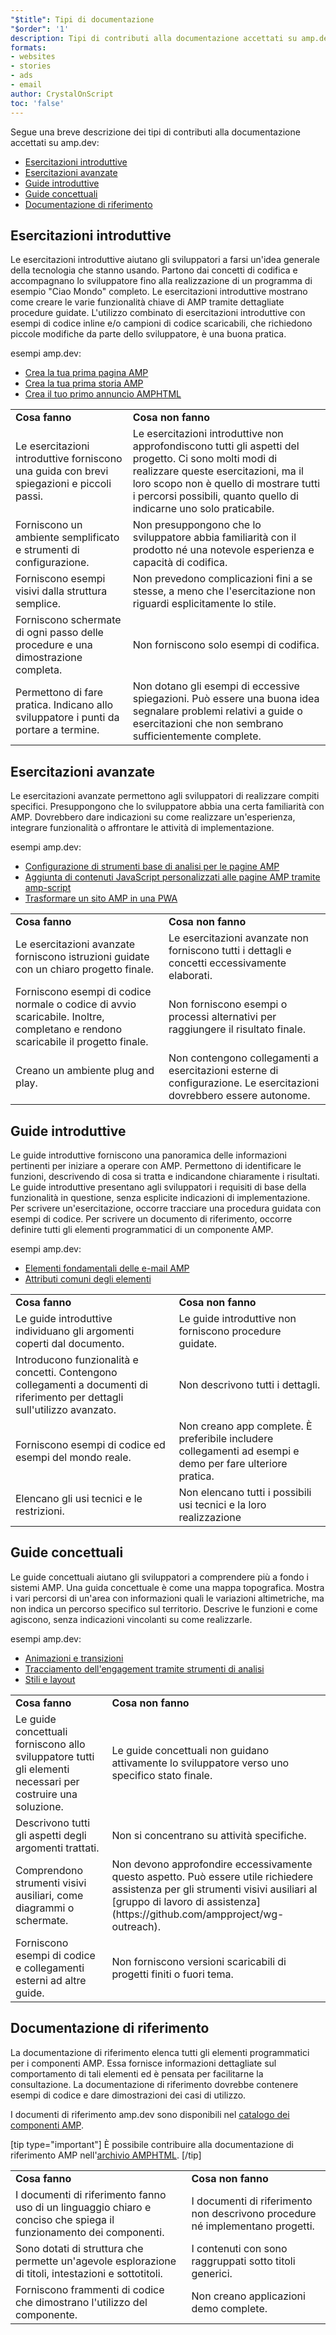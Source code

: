 ```yaml
---
"$title": Tipi di documentazione
"$order": '1'
description: Tipi di contributi alla documentazione accettati su amp.dev
formats:
- websites
- stories
- ads
- email
author: CrystalOnScript
toc: 'false'
---
```


Segue una breve descrizione dei tipi di contributi alla documentazione accettati su amp.dev:

- [Esercitazioni introduttive](documentation-types.md?format=websites#introductory-tutorial)
- [Esercitazioni avanzate](documentation-types.md?format=websites#advanced-tutorial)
- [Guide introduttive](documentation-types.md?format=websites#introductory-guide)
- [Guide concettuali](documentation-types.md?format=websites#concept-guide)
- [Documentazione di riferimento](documentation-types.md?format=websites#reference-documentation)

## Esercitazioni introduttive <a name="introductory-tutorial"></a>

Le esercitazioni introduttive aiutano gli sviluppatori a farsi un'idea generale della tecnologia che stanno usando. Partono dai concetti di codifica e accompagnano lo sviluppatore fino alla realizzazione di un programma di esempio "Ciao Mondo" completo. Le esercitazioni introduttive mostrano come creare le varie funzionalità chiave di AMP tramite dettagliate procedure guidate. L'utilizzo combinato di esercitazioni introduttive con esempi di codice inline e/o campioni di codice scaricabili, che richiedono piccole modifiche da parte dello sviluppatore, è una buona pratica.

esempi amp.dev:

- [Crea la tua prima pagina AMP](../../../../documentation/guides-and-tutorials/start/create/index.md?format=websites)
- [Crea la tua prima storia AMP](../../../../documentation/guides-and-tutorials/start/visual_story/index.md?format=stories)
- [Crea il tuo primo annuncio AMPHTML](../../../../documentation/guides-and-tutorials/start/create_amphtml_ad/index.md?format=ads)

<table>
  <tr>
   <td>
<strong>Cosa fanno</strong>
   </td>
   <td>
<strong>Cosa non fanno</strong>
   </td>
  </tr>
  <tr>
   <td>Le esercitazioni introduttive forniscono una guida con brevi spiegazioni e piccoli passi.</td>
   <td>Le esercitazioni introduttive non approfondiscono tutti gli aspetti del progetto. Ci sono molti modi di realizzare queste esercitazioni, ma il loro scopo non è quello di mostrare tutti i percorsi possibili, quanto quello di indicarne uno solo praticabile.</td>
  </tr>
  <tr>
   <td>Forniscono un ambiente semplificato e strumenti di configurazione.</td>
   <td>Non presuppongono che lo sviluppatore abbia familiarità con il prodotto né una notevole esperienza e capacità di codifica.</td>
  </tr>
  <tr>
   <td>Forniscono esempi visivi dalla struttura semplice.</td>
   <td>Non prevedono complicazioni fini a se stesse, a meno che l'esercitazione non riguardi esplicitamente lo stile.</td>
  </tr>
  <tr>
   <td>Forniscono schermate di ogni passo delle procedure e una dimostrazione completa.</td>
   <td>Non forniscono solo esempi di codifica.</td>
  </tr>
  <tr>
   <td>Permettono di fare pratica. Indicano allo sviluppatore i punti da portare a termine.</td>
   <td>Non dotano gli esempi di eccessive spiegazioni. Può essere una buona idea segnalare problemi relativi a guide o esercitazioni che non sembrano sufficientemente complete.</td>
  </tr>
</table>

## Esercitazioni avanzate <a name="advanced-tutorial"></a>

Le esercitazioni avanzate permettono agli sviluppatori di realizzare compiti specifici. Presuppongono che lo sviluppatore abbia una certa familiarità con AMP. Dovrebbero dare indicazioni su come realizzare un'esperienza, integrare funzionalità o affrontare le attività di implementazione.

esempi amp.dev:

- [Configurazione di strumenti base di analisi per le pagine AMP](../../../../documentation/guides-and-tutorials/optimize-measure/tracking-engagement.md?format=websites)
- [Aggiunta di contenuti JavaScript personalizzati alle pagine AMP tramite amp-script](../../../../documentation/guides-and-tutorials/develop/custom-javascript-tutorial.md?format=websites)
- [Trasformare un sito AMP in una PWA](../../../../documentation/guides-and-tutorials/optimize-measure/amp_to_pwa.md?format=websites)

<table>
  <tr>
   <td>
<strong>Cosa fanno</strong>
   </td>
   <td>
<strong>Cosa non fanno</strong>
   </td>
  </tr>
  <tr>
   <td>Le esercitazioni avanzate forniscono istruzioni guidate con un chiaro progetto finale.</td>
   <td>Le esercitazioni avanzate non forniscono tutti i dettagli e concetti eccessivamente elaborati.</td>
  </tr>
  <tr>
   <td>Forniscono esempi di codice normale o codice di avvio scaricabile. Inoltre, completano e rendono scaricabile il progetto finale.</td>
   <td>Non forniscono esempi o processi alternativi per raggiungere il risultato finale.</td>
  </tr>
  <tr>
   <td>Creano un ambiente plug and play.</td>
   <td>Non contengono collegamenti a esercitazioni esterne di configurazione. Le esercitazioni dovrebbero essere autonome.</td>
  </tr>
</table>

## Guide introduttive <a name="introductory-guide"></a>

Le guide introduttive forniscono una panoramica delle informazioni pertinenti per iniziare a operare con AMP. Permettono di identificare le funzioni, descrivendo di cosa si tratta e indicandone chiaramente i risultati. Le guide introduttive presentano agli sviluppatori i requisiti di base della funzionalità in questione, senza esplicite indicazioni di implementazione. Per scrivere un'esercitazione, occorre tracciare una procedura guidata con esempi di codice. Per scrivere un documento di riferimento, occorre definire tutti gli elementi programmatici di un componente AMP.

esempi amp.dev:

- [Elementi fondamentali delle e-mail AMP](../../../../documentation/guides-and-tutorials/learn/email_fundamentals.md?format=email)
- [Attributi comuni degli elementi ](../../../../documentation/guides-and-tutorials/learn/common_attributes.md?format=websites)

<table>
  <tr>
   <td>
<strong>Cosa fanno</strong>
   </td>
   <td>
<strong>Cosa non fanno</strong>
   </td>
  </tr>
  <tr>
   <td>Le guide introduttive individuano gli argomenti coperti dal documento.</td>
   <td>Le guide introduttive non forniscono procedure guidate.</td>
  </tr>
  <tr>
   <td>Introducono funzionalità e concetti. Contengono collegamenti a documenti di riferimento per dettagli sull'utilizzo avanzato.</td>
   <td>Non descrivono tutti i dettagli.</td>
  </tr>
  <tr>
   <td>Forniscono esempi di codice ed esempi del mondo reale.</td>
   <td>Non creano app complete. È preferibile includere collegamenti ad esempi e demo per fare ulteriore pratica.</td>
  </tr>
  <tr>
   <td>Elencano gli usi tecnici e le restrizioni.</td>
   <td>Non elencano tutti i possibili usi tecnici e la loro realizzazione</td>
  </tr>
</table>

## Guide concettuali <a name="concept-guide"></a>

Le guide concettuali aiutano gli sviluppatori a comprendere più a fondo i sistemi AMP. Una guida concettuale è come una mappa topografica. Mostra i vari percorsi di un'area con informazioni quali le variazioni altimetriche, ma non indica un percorso specifico sul territorio. Descrive le funzioni e come agiscono, senza indicazioni vincolanti su come realizzarle.

esempi amp.dev:

- [Animazioni e transizioni](../../../../documentation/guides-and-tutorials/develop/animations/triggering_css_animations.md?format=websites)
- [Tracciamento dell'engagement tramite strumenti di analisi](../../../../documentation/guides-and-tutorials/optimize-measure/configure-analytics/index.md?format=websites)
- [Stili e layout](../../../../documentation/guides-and-tutorials/develop/style_and_layout/index.md?format=websites)

<table>
  <tr>
   <td>
<strong>Cosa fanno</strong>
   </td>
   <td>
<strong>Cosa non fanno</strong>
   </td>
  </tr>
  <tr>
   <td>Le guide concettuali forniscono allo sviluppatore tutti gli elementi necessari per costruire una soluzione.</td>
   <td>Le guide concettuali non guidano attivamente lo sviluppatore verso uno specifico stato finale.</td>
  </tr>
  <tr>
   <td>Descrivono tutti gli aspetti degli argomenti trattati.</td>
   <td>Non si concentrano su attività specifiche.</td>
  </tr>
  <tr>
   <td>Comprendono strumenti visivi ausiliari, come diagrammi o schermate.</td>
   <td>Non devono approfondire eccessivamente questo aspetto. Può essere utile richiedere assistenza per gli strumenti visivi ausiliari al [gruppo di lavoro di assistenza] (https://github.com/ampproject/wg-outreach).</td>
  </tr>
  <tr>
   <td>Forniscono esempi di codice e collegamenti esterni ad altre guide.</td>
   <td>Non forniscono versioni scaricabili di progetti finiti o fuori tema.</td>
  </tr>
</table>

## Documentazione di riferimento <a name="reference-documentation"></a>

La documentazione di riferimento elenca tutti gli elementi programmatici per i componenti AMP. Essa fornisce informazioni dettagliate sul comportamento di tali elementi ed è pensata per facilitarne la consultazione. La documentazione di riferimento dovrebbe contenere esempi di codice e dare dimostrazioni dei casi di utilizzo.

I documenti di riferimento amp.dev sono disponibili nel [catalogo dei componenti AMP](../../../../documentation/components/index.html?format=websites).

[tip type="important"] È possibile contribuire alla documentazione di riferimento AMP  nell'[archivio AMPHTML](https://github.com/ampproject/amphtml). [/tip]

<table>
  <tr>
   <td>
<strong>Cosa fanno</strong>
   </td>
   <td>
<strong>Cosa non fanno</strong>
   </td>
  </tr>
  <tr>
   <td>I documenti di riferimento fanno uso di un linguaggio chiaro e conciso che spiega il funzionamento dei componenti.</td>
   <td>I documenti di riferimento non descrivono procedure né implementano progetti.</td>
  </tr>
  <tr>
   <td>Sono dotati di struttura che permette un'agevole esplorazione di titoli, intestazioni e sottotitoli.</td>
   <td>I contenuti con sono raggruppati sotto titoli generici.</td>
  </tr>
  <tr>
   <td>Forniscono frammenti di codice che dimostrano l'utilizzo del componente.</td>
   <td>Non creano applicazioni demo complete.</td>
  </tr>
</table>
